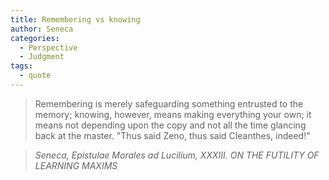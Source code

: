 ```yaml
---
title: Remembering vs knowing
author: Seneca
categories:
  - Perspective
  - Judgment
tags:
  - quote
---
```


> Remembering is merely safeguarding something entrusted to the memory; knowing, however, means making everything your own; it means not depending upon the copy and not all the time glancing back at the master. "Thus said Zeno, thus said Cleanthes, indeed!"

> <cite>Seneca, Epistulae Morales ad Lucilium, XXXIII. ON THE FUTILITY OF LEARNING MAXIMS</cite>

